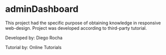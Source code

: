 # adminDashboard
This project had the specific purpose of obtaining knowledge in responsive web-design. Project was developed according to third-party tutorial.

Developed by: Diego Rocha

Tutorial by: Online Tutorials
